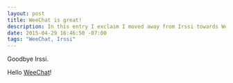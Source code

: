```yaml
---
layout: post
title: WeeChat is great!
description: In this entry I exclaim I moved away from Irssi towards WeeChat
date: 2015-04-29 16:46:50 -07:00
tags: "WeeChat, Irssi"
---
```


Goodbye Irssi.

Hello [WeeChat](https://en.wikipedia.org/wiki/WeeChat)!